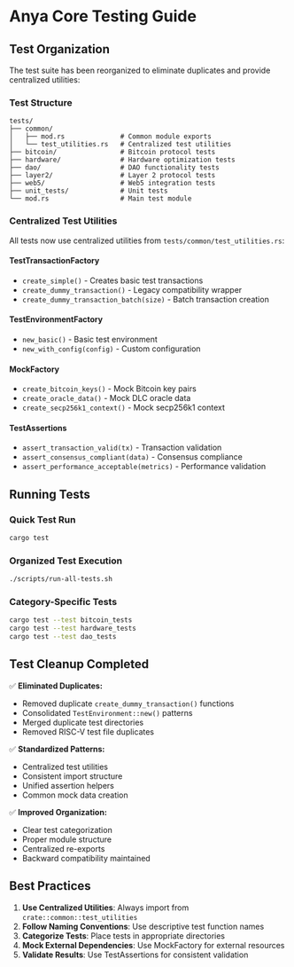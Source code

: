 # Anya Core Testing Guide

## Test Organization

The test suite has been reorganized to eliminate duplicates and provide centralized utilities:

### Test Structure

```
tests/
├── common/
│   ├── mod.rs              # Common module exports
│   └── test_utilities.rs   # Centralized test utilities
├── bitcoin/                # Bitcoin protocol tests
├── hardware/               # Hardware optimization tests
├── dao/                    # DAO functionality tests
├── layer2/                 # Layer 2 protocol tests
├── web5/                   # Web5 integration tests
├── unit_tests/             # Unit tests
└── mod.rs                  # Main test module
```

### Centralized Test Utilities

All tests now use centralized utilities from `tests/common/test_utilities.rs`:

#### TestTransactionFactory
- `create_simple()` - Creates basic test transactions
- `create_dummy_transaction()` - Legacy compatibility wrapper
- `create_dummy_transaction_batch(size)` - Batch transaction creation

#### TestEnvironmentFactory
- `new_basic()` - Basic test environment
- `new_with_config(config)` - Custom configuration

#### MockFactory
- `create_bitcoin_keys()` - Mock Bitcoin key pairs
- `create_oracle_data()` - Mock DLC oracle data
- `create_secp256k1_context()` - Mock secp256k1 context

#### TestAssertions
- `assert_transaction_valid(tx)` - Transaction validation
- `assert_consensus_compliant(data)` - Consensus compliance
- `assert_performance_acceptable(metrics)` - Performance validation

## Running Tests

### Quick Test Run
```bash
cargo test
```

### Organized Test Execution
```bash
./scripts/run-all-tests.sh
```

### Category-Specific Tests
```bash
cargo test --test bitcoin_tests
cargo test --test hardware_tests
cargo test --test dao_tests
```

## Test Cleanup Completed

✅ **Eliminated Duplicates:**
- Removed duplicate `create_dummy_transaction()` functions
- Consolidated `TestEnvironment::new()` patterns
- Merged duplicate test directories
- Removed RISC-V test file duplicates

✅ **Standardized Patterns:**
- Centralized test utilities
- Consistent import structure
- Unified assertion helpers
- Common mock data creation

✅ **Improved Organization:**
- Clear test categorization
- Proper module structure
- Centralized re-exports
- Backward compatibility maintained

## Best Practices

1. **Use Centralized Utilities**: Always import from `crate::common::test_utilities`
2. **Follow Naming Conventions**: Use descriptive test function names
3. **Categorize Tests**: Place tests in appropriate directories
4. **Mock External Dependencies**: Use MockFactory for external resources
5. **Validate Results**: Use TestAssertions for consistent validation
